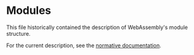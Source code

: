 # Modules

This file historically contained the description of WebAssembly's module structure.

For the current description, see the [normative documentation](https://webassembly.github.io/spec/core/syntax/modules.html).
